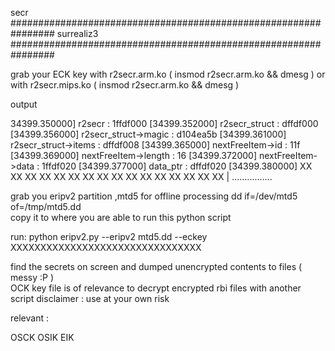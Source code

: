  secr
################################################################
 surrealiz3
################################################################
  
  grab your ECK key with r2secr.arm.ko ( insmod r2secr.arm.ko && dmesg )
  or with r2secr.mips.ko ( insmod r2secr.arm.ko && dmesg  ) 
 
 output 

 34399.350000] r2secr : 1ffdf000 
 [34399.352000] r2secr_struct : dffdf000 
 [34399.356000] r2secr_struct->magic : d104ea5b 
 [34399.361000] r2secr_struct->items : dffdf008 
 [34399.365000] nextFreeItem->id : 11f 
 [34399.369000] nextFreeItem->length : 16 
 [34399.372000] nextFreeItem->data : 1ffdf020 
 [34399.377000] data_ptr : dffdf020 
 [34399.380000] XX XX XX XX XX XX XX XX  XX XX XX XX XX XX XX XX  |  ................ 

 grab you eripv2 partition ,mtd5 for offline processing dd if=/dev/mtd5 of=/tmp/mtd5.dd   
 copy it to where you are able to run this python script 

 run: python eripv2.py --eripv2 mtd5.dd --eckey XXXXXXXXXXXXXXXXXXXXXXXXXXXXXXXX

 find the secrets on screen and dumped unencrypted contents to files ( messy :P )  
 OCK key file is of relevance to decrypt encrypted rbi files with another script 
 disclaimer : use at your own risk 

 relevant : 

 OSCK 
 OSIK 
 EIK 


